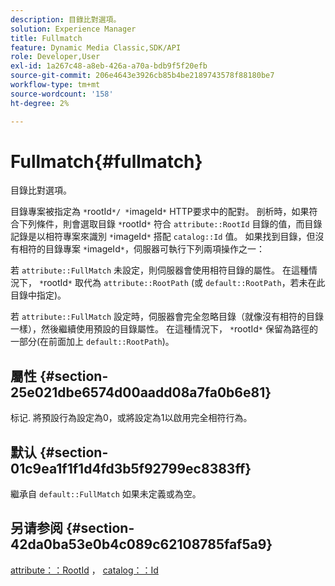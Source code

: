 ```yaml
---
description: 目錄比對選項。
solution: Experience Manager
title: Fullmatch
feature: Dynamic Media Classic,SDK/API
role: Developer,User
exl-id: 1a267c48-a8eb-426a-a70a-bdb9f5f20efb
source-git-commit: 206e4643e3926cb85b4be2189743578f88180be7
workflow-type: tm+mt
source-wordcount: '158'
ht-degree: 2%

---
```


# Fullmatch{#fullmatch}

目錄比對選項。

目錄專案被指定為 `*`rootId`*/ *`imageId`*` HTTP要求中的配對。 剖析時，如果符合下列條件，則會選取目錄 `*`rootId`*` 符合 `attribute::RootId` 目錄的值，而目錄記錄是以相符專案來識別 `*`imageId`*` 搭配 `catalog::Id` 值。 如果找到目錄，但沒有相符的目錄專案 `*`imageId`*`，伺服器可執行下列兩項操作之一：

若 `attribute::FullMatch` 未設定，則伺服器會使用相符目錄的屬性。 在這種情況下， `*`rootId`*` 取代為 `attribute::RootPath` (或 `default::RootPath`，若未在此目錄中指定)。

若 `attribute::FullMatch` 設定時，伺服器會完全忽略目錄（就像沒有相符的目錄一樣），然後繼續使用預設的目錄屬性。 在這種情況下， `*`rootId`*` 保留為路徑的一部分(在前面加上 `default::RootPath`)。

## 屬性 {#section-25e021dbe6574d00aadd08a7fa0b6e81}

标记. 將預設行為設定為0，或將設定為1以啟用完全相符行為。

## 默认 {#section-01c9ea1f1f1d4fd3b5f92799ec8383ff}

繼承自 `default::FullMatch` 如果未定義或為空。

## 另请参阅 {#section-42da0ba53e0b4c089c62108785faf5a9}

[attribute：：RootId](../../../../../is-api/image-catalog/image-serving-api-ref/c-image-catalog-reference/c-attributes-reference/r-rootid.md#reference-13653312925e4a08b90f99961d53f546) ， [catalog：：Id](/help/aem-is-ir-api/is-api/image-catalog/image-serving-api-ref/c-image-catalog-reference/c-image-svg-data-reference/c-image-data-reference/r-id-cat.md)
